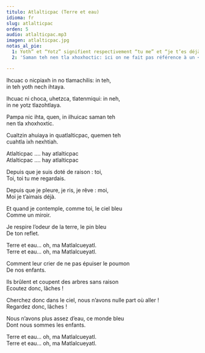 ```yaml
---
titulo: Atlalticpac (Terre et eau)
idioma: fr
slug: atlalticpac
orden: 5
audio: atlalticpac.mp3
imagen: atlalticpac.jpg
notas_al_pie: 
  1: Yoth” et “Yotz” signifient respectivement “tu me” et “je t’es déjà…”. « Yotz » se dit <i>yoti</i> et « yotz » <i>yonimitz</i>, aujourd’hui on les prononce simplement « yoth » et « yotz ».
  2: 'Saman teh nen tla xhoxhoctic: ici on ne fait pas référence à un <i>tezcatl</i> (miroir) comme cela est le cas dans la traduction, mais plutôt à l’horizon comme un <i>miroir</i> dans lequel l’image du ciel et de la terre se fondent, particulièrement lorsque celui qui observe se retreouve sur le plateau ou la plaine.'

---
```


Ihcuac o nicpiaxh in no tlamachilis: in teh,<br>
in teh yoth nech ihtaya.<br>

Ihcuac ni choca, uhetzca, tlatenmiqui: in neh, <br>
in ne yotz tlazohtlaya.<br>

Pampa nic ihta, quen, in ilhuicac saman teh <br>
nen tla xhoxhoxtic.<br>

Cualtzin ahuiaya in quatlalticpac, quemen teh <br>
cuahtla ixh nexhtiah.<br>

Atlalticpac …. hay atlalticpac <br>
Atlalticpac ….  hay atlalticpac<br>

Depuis que je suis doté de raison : toi,<br>
Toi, toi tu me regardais.<br>

Depuis que je pleure, je ris, je rêve : moi,<br>
Moi je t’aimais déjà.<br>

Et quand je contemple, comme toi, le ciel bleu<br>
Comme un miroir.<br>

Je respire l’odeur de la terre, le pin bleu<br>
De ton reflet.<br>

Terre et eau… oh, ma Matlalcueyatl.<br>
Terre et eau… oh, ma Matlalcueyatl.<br>

Comment leur crier de ne pas épuiser le poumon<br>
De nos enfants.<br>

Ils brûlent et coupent des arbres sans raison<br>
Ecoutez donc, lâches !<br>

Cherchez donc dans le ciel, nous n’avons nulle part où aller !<br>
Regardez donc, lâches !<br>

Nous n’avons plus assez d’eau, ce monde bleu<br>
Dont nous sommes les enfants.<br>

Terre et eau… oh, ma Matlalcueyatl.<br>
Terre et eau… oh, ma Matlalcueyatl.<br>
